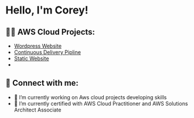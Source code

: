 <h1> Hello, I'm Corey! </h1>


<h2> 👨‍💻 AWS Cloud Projects: </h2>


  - [Wordpress Website](https://github.com/Battlecode93/Wordpress-website-on-AWS)
  - [Continuous Delivery Pipline](https://github.com/Battlecode93/Continuous-Delivery-Pipeline-Project)
  - [Static Website](https://github.com/Battlecode93/Static-website-project)
  - 






<h2> 🤳 Connect with me:</h2>










- 🔭 I’m currently working on Aws cloud projects developing skills
- 🌱 I’m currently certified with AWS Cloud Practitioner and AWS Solutions Architect Associate
